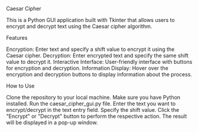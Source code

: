 Caesar Cipher

This is a Python GUI application built with Tkinter that allows users to encrypt and decrypt text using the Caesar cipher algorithm.

Features

Encryption: Enter text and specify a shift value to encrypt it using the Caesar cipher.
Decryption: Enter encrypted text and specify the same shift value to decrypt it.
Interactive Interface: User-friendly interface with buttons for encryption and decryption.
Information Display: Hover over the encryption and decryption buttons to display information about the process.

How to Use

Clone the repository to your local machine.
Make sure you have Python installed.
Run the caesar_cipher_gui.py file.
Enter the text you want to encrypt/decrypt in the text entry field.
Specify the shift value.
Click the "Encrypt" or "Decrypt" button to perform the respective action.
The result will be displayed in a pop-up window.

